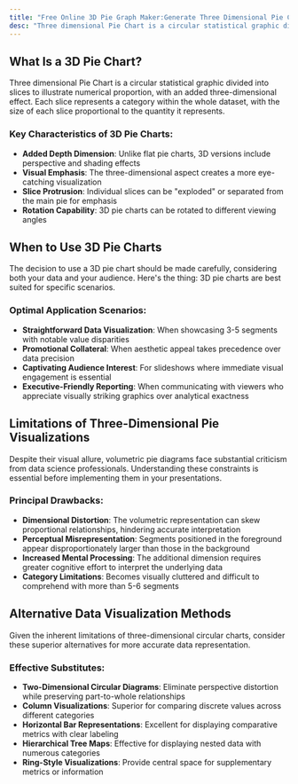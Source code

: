 ```yaml
---
title: "Free Online 3D Pie Graph Maker:Generate Three Dimensional Pie Chart Easy"
desc: "Three dimensional Pie Chart is a circular statistical graphic divided into slices to illustrate numerical proportion, with an added three-dimensional effect. Each slice represents a category within the whole dataset, with the size of each slice proportional to the quantity it represents.Try it now—no sign-up required!"
---
```


## What Is a 3D Pie Chart?

Three dimensional Pie Chart is a circular statistical graphic divided into slices to illustrate numerical proportion, with an added three-dimensional effect. Each slice represents a category within the whole dataset, with the size of each slice proportional to the quantity it represents.

### Key Characteristics of 3D Pie Charts:

- **Added Depth Dimension**: Unlike flat pie charts, 3D versions include perspective and shading effects
- **Visual Emphasis**: The three-dimensional aspect creates a more eye-catching visualization
- **Slice Protrusion**: Individual slices can be "exploded" or separated from the main pie for emphasis
- **Rotation Capability**: 3D pie charts can be rotated to different viewing angles

## When to Use 3D Pie Charts

The decision to use a 3D pie chart should be made carefully, considering both your data and your audience. Here's the thing: 3D pie charts are best suited for specific scenarios.

### Optimal Application Scenarios:

- **Straightforward Data Visualization**: When showcasing 3-5 segments with notable value disparities
- **Promotional Collateral**: When aesthetic appeal takes precedence over data precision
- **Captivating Audience Interest**: For slideshows where immediate visual engagement is essential
- **Executive-Friendly Reporting**: When communicating with viewers who appreciate visually striking graphics over analytical exactness

## Limitations of Three-Dimensional Pie Visualizations

Despite their visual allure, volumetric pie diagrams face substantial criticism from data science professionals. Understanding these constraints is essential before implementing them in your presentations.

### Principal Drawbacks:

- **Dimensional Distortion**: The volumetric representation can skew proportional relationships, hindering accurate interpretation
- **Perceptual Misrepresentation**: Segments positioned in the foreground appear disproportionately larger than those in the background
- **Increased Mental Processing**: The additional dimension requires greater cognitive effort to interpret the underlying data
- **Category Limitations**: Becomes visually cluttered and difficult to comprehend with more than 5-6 segments

## Alternative Data Visualization Methods

Given the inherent limitations of three-dimensional circular charts, consider these superior alternatives for more accurate data representation.

### Effective Substitutes:

- **Two-Dimensional Circular Diagrams**: Eliminate perspective distortion while preserving part-to-whole relationships
- **Column Visualizations**: Superior for comparing discrete values across different categories
- **Horizontal Bar Representations**: Excellent for displaying comparative metrics with clear labeling
- **Hierarchical Tree Maps**: Effective for displaying nested data with numerous categories
- **Ring-Style Visualizations**: Provide central space for supplementary metrics or information